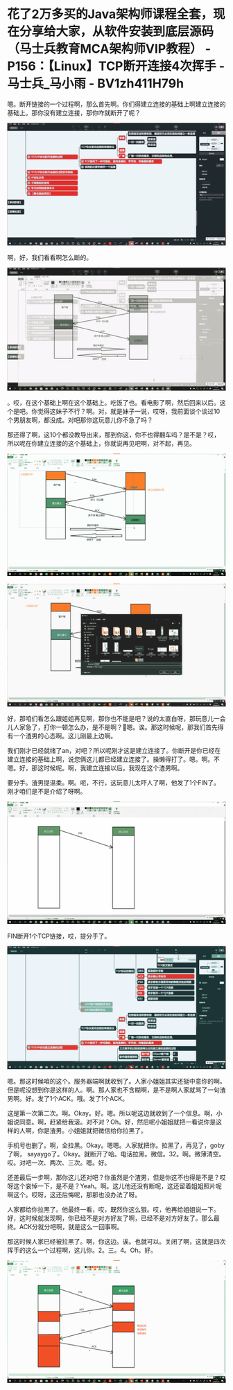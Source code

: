 # 花了2万多买的Java架构师课程全套，现在分享给大家，从软件安装到底层源码（马士兵教育MCA架构师VIP教程） - P156：【Linux】TCP断开连接4次挥手 - 马士兵_马小雨 - BV1zh411H79h

嗯。断开链接的一个过程啊，那么首先啊。你们得建立连接的基础上啊建立连接的基础上。那你没有建立连接，那你咋就断开了呢？



![](img/e4fef8154a961163ae2db7a86f31b89e_1.png)

啊，好，我们看看啊怎么断的。

![](img/e4fef8154a961163ae2db7a86f31b89e_3.png)

。哎，在这个基础上啊在这个基础上。吃饭了也。看电影了啊，然后回来以后。这个是吧。你觉得这妹子不行？啊。对，就是妹子一说，哎呀，我前面谈个谈过10个男朋友啊，都没成。对吧那你这玩意儿你不急了吗？

那还得了啊，这10个都没教导出来，那到你这，你不也得翻车吗？是不是？哎，所以呢在你建立连接的这个基础上，你就说再见吧啊，对不起，再见。



![](img/e4fef8154a961163ae2db7a86f31b89e_5.png)

![](img/e4fef8154a961163ae2db7a86f31b89e_6.png)

好，那咱们看怎么跟姐姐再见啊，那你也不能是吧？说的太直白呀，那玩意儿一会儿人家急了，打你一顿怎么办，是不是啊？🤧嗯。诶。那这时候呢，那我们首先得有一个渣男的心态啊。这儿刚最上边啊。

我们刚才已经就绪了an，对吧？所以呢刚才这是建立连接了。你断开是你已经在建立连接的基础上啊，说您俩这儿都已经建立连接了。操懒得打了。嗯。啊。不嗯。好，那这时候呢。啊，我建立连接以后。我现在这个渣男啊。

要分手。渣男提温柔。啊。呃，不行，这玩意儿太吓人了啊，他发了1个FIN了。刚才咱们是不是介绍了呀啊。

![](img/e4fef8154a961163ae2db7a86f31b89e_8.png)

FIN断开1个TCP链接，哎，提分手了。

![](img/e4fef8154a961163ae2db7a86f31b89e_10.png)

嗯。那这时候咱的这个。服务器端啊就收到了。人家小姐姐其实还挺中意你的啊。但是呢没想到你是这样的人。啊。那人家也不含糊啊，是不是啊人家就骂了一句渣男啊。好。发了1个ACK。哦。发了1个ACK。

这是第一次第二次。啊。Okay。好。嗯。所以呢这边就收到了一个信息。啊，小姐说同意。啊，赶紧给我滚。对不对？Oh。好，然后呢小姐姐就把一看说你是这样的人啊，你是渣男。小姐姐就把微信给你拉黑了。

手机号也删了。啊，全拉黑。Okay。嗯嗯。人家就把你。拉黑了，再见了，goby了啊， sayaygo了。Okay。就断开了哈。电话拉黑。微信。32。啊。微薄清空。哎。对吧一次、两次、三次。嗯。好。

还差最后一步啊，那你这儿还对吧？你虽然是个渣男，但是你这不也得是不是？哎呀这个哀悼一下，是不是？Yeah。啊。这儿他还没有断呢，这还留着姐姐照片呢啊这个。哎呀，这还后悔呢，那那也没办法了呀。

人家都给你拉黑了。他最终一看，哎，既然你这么狠。哎，他再给姐姐说一下。好，这时候就发现啊，你已经不是对方好友了啊，已经不是对方好友了。那么最终。ACK分就分吧啊，就是这么一回事啊。

那这时候人家已经被拉黑了。啊，你这边。诶。也就可以。关闭了啊，这就是四次挥手的这么一个过程啊，这儿你。2。三。4。Oh。好。



![](img/e4fef8154a961163ae2db7a86f31b89e_12.png)